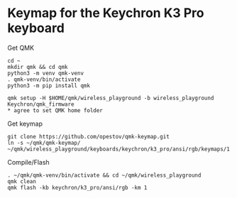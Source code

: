 # Keymap for the Keychron K3 Pro keyboard

Get QMK
```
cd ~
mkdir qmk && cd qmk
python3 -m venv qmk-venv
. qmk-venv/bin/activate
python3 -m pip install qmk

qmk setup -H $HOME/qmk/wireless_playground -b wireless_playground Keychron/qmk_firmware
* agree to set QMK home folder
```

Get keymap
```
git clone https://github.com/opestov/qmk-keymap.git
ln -s ~/qmk/qmk-keymap/ ~/qmk/wireless_playground/keyboards/keychron/k3_pro/ansi/rgb/keymaps/1
```

Compile/Flash
```
. ~/qmk/qmk-venv/bin/activate && cd ~/qmk/wireless_playground
qmk clean
qmk flash -kb keychron/k3_pro/ansi/rgb -km 1
```


